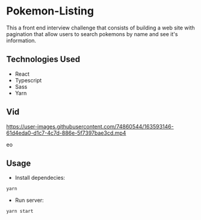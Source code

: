 # Pokemon-Listing
This a front end interview challenge that consists of building a web site with pagination that allow users to search pokemons by name and see it's information.

## Technologies Used
- React 
- Typescript
- Sass
- Yarn

## Vid

https://user-images.githubusercontent.com/74860544/163593146-61d4eda0-d1c7-4c7d-886e-5f7397bae3cd.mp4

eo


## Usage
- Install dependecies: 
```bash
yarn
```

- Run server:
```bash
yarn start
```

